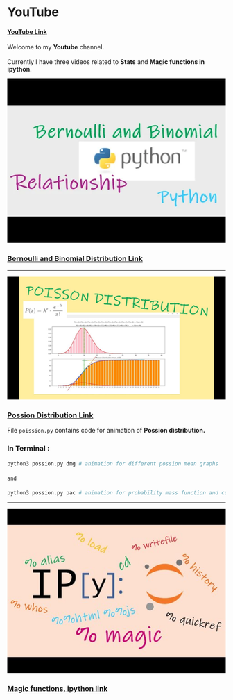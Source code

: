 # YouTube

#### [YouTube Link](https://www.youtube.com/channel/UCBh0xDnTdouixDBmVVzRl1g)

Welcome to my **Youtube** channel.
<br><br>
Currently I have three videos related to **Stats** and **Magic functions in ipython**.




<img src='res/bb.webp' width=600px>

### [Bernoulli and Binomial Distribution Link](https://youtu.be/e-n4xQaX_gA)
---
<img src='res/possion.jpg' width=600px>

### [Possion Distribution  Link](https://youtu.be/Q6w7W8zUnGk)

File `poission.py` contains code for animation of **Possion distribution.**

### In Terminal : 
```bash
python3 possion.py dmg # animation for different possion mean graphs

and

python3 possion.py pac # animation for probability mass function and cummulative density function 
```
--- 
<img src='res/ipy.jpg' width=600px>

### [Magic functions, ipython link](https://youtu.be/Mc7Vax4VWgg)


